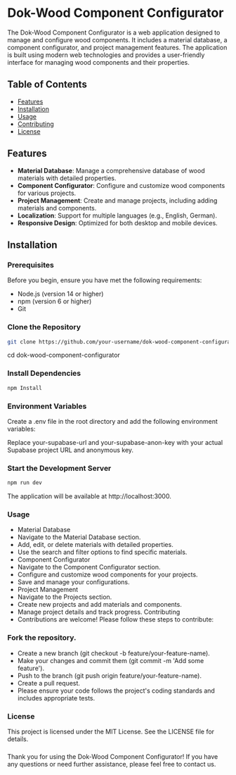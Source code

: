 # Dok-Wood Component Configurator

The Dok-Wood Component Configurator is a web application designed to manage and configure wood components. It includes a material database, a component configurator, and project management features. The application is built using modern web technologies and provides a user-friendly interface for managing wood components and their properties.

## Table of Contents

- [Features](#features)
- [Installation](#installation)
- [Usage](#usage)
- [Contributing](#contributing)
- [License](#license)

## Features

- **Material Database**: Manage a comprehensive database of wood materials with detailed properties.
- **Component Configurator**: Configure and customize wood components for various projects.
- **Project Management**: Create and manage projects, including adding materials and components.
- **Localization**: Support for multiple languages (e.g., English, German).
- **Responsive Design**: Optimized for both desktop and mobile devices.

## Installation

### Prerequisites

Before you begin, ensure you have met the following requirements:

- Node.js (version 14 or higher)
- npm (version 6 or higher)
- Git

### Clone the Repository

```bash
git clone https://github.com/your-username/dok-wood-component-configurator.git
```
cd dok-wood-component-configurator

### Install Dependencies
```bash
npm Install
```

### Environment Variables
Create a .env file in the root directory and add the following environment variables:

Replace your-supabase-url and your-supabase-anon-key with your actual Supabase project URL and anonymous key.

### Start the Development Server
```bash
npm run dev
```

The application will be available at http://localhost:3000.

### Usage
- Material Database
- Navigate to the Material Database section.
- Add, edit, or delete materials with detailed properties.
- Use the search and filter options to find specific materials.
- Component Configurator
- Navigate to the Component Configurator section.
- Configure and customize wood components for your projects.
- Save and manage your configurations.
- Project Management
- Navigate to the Projects section.
- Create new projects and add materials and components.
- Manage project details and track progress.
Contributing
- Contributions are welcome! Please follow these steps to contribute:

### Fork the repository.
- Create a new branch (git checkout -b feature/your-feature-name).
- Make your changes and commit them (git commit -m 'Add some feature').
- Push to the branch (git push origin feature/your-feature-name).
- Create a pull request.
- Please ensure your code follows the project's coding standards and includes appropriate tests.

### License
This project is licensed under the MIT License. See the LICENSE file for details.

###
Thank you for using the Dok-Wood Component Configurator! If you have any questions or need further assistance, please feel free to contact us.


